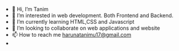 - 👋 Hi, I’m Tanim
- 👀 I’m interested in web development. Both Frontend and Backend.
- 🌱 I’m currently learning HTML,CSS and Javascript 
- 💞️ I’m looking to collaborate on web applications and website
- 📫 How to reach me harunatanimu17@gmail.com
- 

<!---
Tanimhrn/Tanimhrn is a ✨ special ✨ repository because its `README.md` (this file) appears on your GitHub profile.
You can click the Preview link to take a look at your changes.
--->

